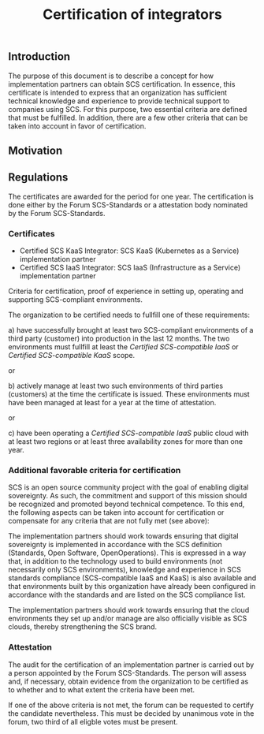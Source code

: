 ﻿---
title: Certification of integrators
type: Procedural
status: Draft
track: Global
description: |
   SCS-0007 defines the process and rules on how SCS certified integrators are certified.
---

## Introduction

The purpose of this document is to describe a concept for how implementation partners can obtain SCS certification. In essence, this certificate is intended to express that an organization has sufficient technical knowledge and experience to provide technical support to companies using SCS. 
For this purpose, two essential criteria are defined that must be fulfilled. In addition, there are a few other criteria that can be taken into account in favor of certification.

## Motivation

## Regulations

The certificates are awarded for the period for one year.
The certification is done either by the Forum SCS-Standards or a attestation body nominated by the Forum SCS-Standards.

### Certificates

* Certified SCS KaaS Integrator: SCS KaaS (Kubernetes as a Service) implementation partner
* Certified SCS IaaS Integrator: SCS IaaS (Infrastructure as a Service) implementation partner

Criteria for certification, proof of experience in setting up, operating and supporting SCS-compliant environments.

The organization to be certified needs to fullfill one of these requirements:

a) have successfully brought at least two SCS-compliant environments of a third party (customer) into production in the last 12 months. The two environments must fullfill at least the _Certified SCS-compatible IaaS_ or _Certified SCS-compatible KaaS_ scope.

or 

b) actively manage at least two such environments of third parties (customers) at the time the certificate is issued. These environments must have been managed at least for a year at the time of attestation.

or 

c) have been operating a _Certified SCS-compatible IaaS_ public cloud with at least two regions or at least three availability zones for more than one year.


### Additional favorable criteria for certification

SCS is an open source community project with the goal of enabling digital sovereignty. As such, the commitment and support of this mission should be recognized and promoted beyond technical competence. To this end, the following aspects can be taken into account for certification or compensate for any criteria that are not fully met (see above):

The implementation partners should work towards ensuring that digital sovereignty is implemented in accordance with the SCS definition (Standards, Open Software, OpenOperations). This is expressed in a way that, in addition to the technology used to build environments (not necessarily only SCS environments), knowledge and experience in SCS standards compliance (SCS-compatible IaaS and KaaS) is also available and that environments built by this organization have already been configured in accordance with the standards and are listed on the SCS compliance list.

The implementation partners should work towards ensuring that the cloud environments they set up and/or manage are also officially visible as SCS clouds, thereby strengthening the SCS brand.

### Attestation

The audit for the certification of an implementation partner is carried out by a person appointed by the Forum SCS-Standards. The person will assess and, if necessary, obtain evidence from the organization to be certified as to whether and to what extent the criteria have been met. 

If one of the above criteria is not met, the forum can be requested to certify the candidate nevertheless. This must be decided by unanimous vote in the forum, two third of all eligble votes must be present.
